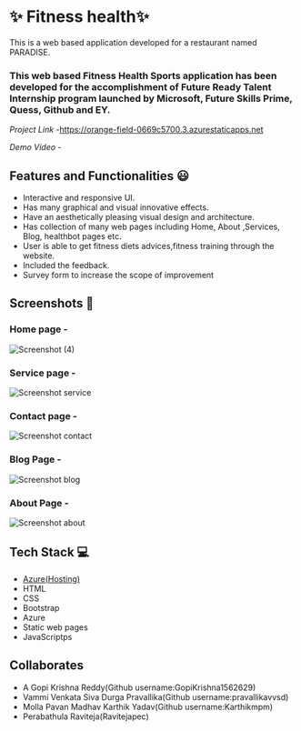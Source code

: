 # ✨ Fitness health✨

This is a web based application developed for a restaurant named PARADISE.

### This web based Fitness Health Sports application has been developed for the accomplishment of Future Ready Talent Internship program launched by Microsoft, Future Skills Prime, Quess, Github and EY.


*Project Link* -https://orange-field-0669c5700.3.azurestaticapps.net


*Demo Video* -  

## Features and Functionalities 😃

- Interactive and responsive UI.
- Has many graphical and visual innovative effects.
- Have an aesthetically pleasing visual design and architecture.
- Has collection of many web pages including Home, About ,Services, Blog, healthbot pages etc.
- User is able to get fitness diets advices,fitness training through the website.
- Included the feedback.
- Survey form to increase the scope of improvement 

## Screenshots 📸
### Home page -   
![Screenshot (4)](https://github.com/GopiKrishna1562629/FRT_Project/assets/113780246/42d30c33-fa9f-4fb9-be90-92073029a349)

### Service page -
![Screenshot service](https://github.com/GopiKrishna1562629/FRT_Project/assets/113780246/425c1289-75e9-4d54-b6bc-5437905eab92)

### Contact page -
![Screenshot contact](https://github.com/GopiKrishna1562629/FRT_Project/assets/113780246/c2a8112b-6747-4cd4-86ab-9cfc7a4ce408)

### Blog Page -
![Screenshot blog](https://github.com/GopiKrishna1562629/FRT_Project/assets/113780246/134f90ca-2a9c-48c3-b4b5-d16cc106de2d)

### About Page -

![Screenshot about](https://github.com/GopiKrishna1562629/FRT_Project/assets/113780246/87667f66-fdb7-4d71-8050-cb598d60c519)

## Tech Stack 💻

- [Azure(Hosting)](https://azure.microsoft.com/en-in/features/azure-portal/)
- HTML
- CSS
- Bootstrap
- Azure
- Static web pages
- JavaScriptps


##  Collaborates

- A Gopi Krishna Reddy(Github username:GopiKrishna1562629)
- Vammi Venkata Siva Durga Pravallika(Github username:pravallikavvsd)
- Molla Pavan Madhav Karthik Yadav(Github username:Karthikmpm)
- Perabathula Raviteja(Ravitejapec)

